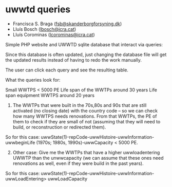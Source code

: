 # uwwtd queries
- Francisca S. Braga (fsb@skanderborgforsyning.dk)
- Lluís Bosch (lbosch@icra.cat)
- Lluís Corominas (lcorominas@icra.cat)

Simple PHP website and UWWTD sqlite database that interact via queries:

Since this database is often updated, just changing the database file will get
the updated results instead of having to redo the work manually.

The user can click each query and see the resulting table.

What the queries look for:

Small WWTPS &lt; 5000 PE
Life span of the WWTPs around 30 years
Life span equipment WWTPS around 20 years

1. The WWTPs that were built in the 70s,80s and 90s that are still activated
(no closing date) with the country code – so we can check how many WWTPS needs
renovations. From that WWTPs, the PE of them to check if they are small of not
(assuming that they will need to build, or reconstruction or redirected them).

So for this case: uwwState(1)-repCode-uwwHistoire-uwwInformation-uwwbeginLife
(1970s; 1980s, 1990s)-uwwCapacity &lt; 5000 PE.

2. Other case: Give me the WWTPs that have a higher uwwloadentering UWWTP than the
unwwcapacity (we can assume that these ones need renovations as well, even if
they were build in the past years).

So for this case: uwwState(1)-repCode-uwwHistoire-uwwInformation- uwwLoadEntering> uwwLoadCapacity
